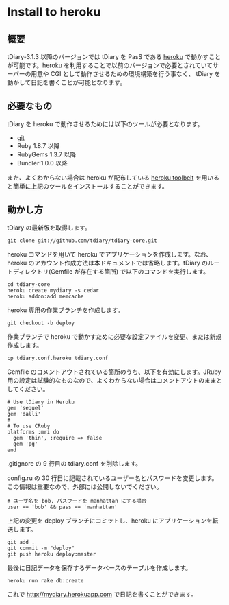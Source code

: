 Install to heroku
=====================

概要
--

tDiary-3.1.3 以降のバージョンでは tDiary を PasS である [heroku](http://www.heroku.com) で動かすことが可能です。heroku を利用することで以前のバージョンで必要とされていてサーバーの用意や CGI として動作させるための環境構築を行う事なく、 tDiary を動かして日記を書くことが可能となります。

必要なもの
-----

tDiary を heroku で動作させるためには以下のツールが必要となります。

  - [git](http://git-scm.com)
  - Ruby 1.8.7 以降
  - RubyGems 1.3.7 以降
  - Bundler 1.0.0 以降

また、よくわからない場合は heroku が配布している [heroku toolbelt](https://toolbelt.heroku.com) を用いると簡単に上記のツールをインストールすることができます。

動かし方
----

tDiary の最新版を取得します。

```
git clone git://github.com/tdiary/tdiary-core.git
```

heroku コマンドを用いて heroku でアプリケーションを作成します。なお、heroku のアカウント作成方法は本ドキュメントでは省略します。tDiary のルートディレクトリ(Gemfile が存在する箇所) で以下のコマンドを実行します。

```
cd tdiary-core
heroku create mydiary -s cedar
heroku addon:add memcache
```

heroku 専用の作業ブランチを作成します。

```
git checkout -b deploy
```

作業ブランチで heroku で動かすために必要な設定ファイルを変更、または新規作成します。

```
cp tdiary.conf.heroku tdiary.conf
```

Gemfile のコメントアウトされている箇所のうち、以下を有効にします。JRuby 用の設定は試験的なものなので、よくわからない場合はコメントアウトのままとしてください。

```
# Use tDiary in Heroku
gem 'sequel'
gem 'dalli'
#
# To use CRuby
platforms :mri do
  gem 'thin', :require => false
  gem 'pg'
end
```

.gitignore の 9 行目の tdiary.conf を削除します。

config.ru の 30 行目に記載されているユーザー名とパスワードを変更します。この情報は重要なので、外部には公開しないでください。

```
# ユーザ名を bob, パスワードを manhattan にする場合
user == 'bob' && pass == 'manhattan'
```

上記の変更を deploy ブランチにコミットし、heroku にアプリケーションを転送します。

```
git add .
git commit -m "deploy"
git push heroku deploy:master
```

最後に日記データを保存するデータベースのテーブルを作成します。

```
heroku run rake db:create
```

これで http://mydiary.herokuapp.com で日記を書くことができます。
